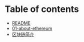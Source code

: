# Table of contents

* [README](README.md)
* [01-about-ethereum](01-about-ethereum.md)
* [区块链简介](qu-kuai-lian-jian-jie.md)

